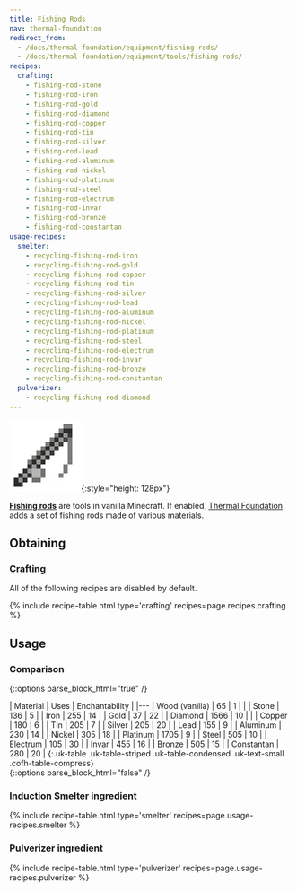 ```yaml
---
title: Fishing Rods
nav: thermal-foundation
redirect_from:
  - /docs/thermal-foundation/equipment/fishing-rods/
  - /docs/thermal-foundation/equipment/tools/fishing-rods/
recipes:
  crafting:
    - fishing-rod-stone
    - fishing-rod-iron
    - fishing-rod-gold
    - fishing-rod-diamond
    - fishing-rod-copper
    - fishing-rod-tin
    - fishing-rod-silver
    - fishing-rod-lead
    - fishing-rod-aluminum
    - fishing-rod-nickel
    - fishing-rod-platinum
    - fishing-rod-steel
    - fishing-rod-electrum
    - fishing-rod-invar
    - fishing-rod-bronze
    - fishing-rod-constantan
usage-recipes:
  smelter:
    - recycling-fishing-rod-iron
    - recycling-fishing-rod-gold
    - recycling-fishing-rod-copper
    - recycling-fishing-rod-tin
    - recycling-fishing-rod-silver
    - recycling-fishing-rod-lead
    - recycling-fishing-rod-aluminum
    - recycling-fishing-rod-nickel
    - recycling-fishing-rod-platinum
    - recycling-fishing-rod-steel
    - recycling-fishing-rod-electrum
    - recycling-fishing-rod-invar
    - recycling-fishing-rod-bronze
    - recycling-fishing-rod-constantan
  pulverizer:
    - recycling-fishing-rod-diamond
---
```


![Fishing rods](/assets/images/thermal-foundation/fishing-rods.gif){:style="height: 128px"}


**[Fishing rods](https://minecraft.gamepedia.com/Fishing_Rod)** are tools in
vanilla Minecraft. If enabled, [Thermal Foundation](/docs/thermal-foundation/)
adds a set of fishing rods made of various materials.


Obtaining
---------

### Crafting
All of the following recipes are disabled by default.

{% include recipe-table.html type='crafting' recipes=page.recipes.crafting %}


Usage
-----

### Comparison
{::options parse_block_html="true" /}
<div class="uk-overflow-container">
| Material | Uses | Enchantability |
|---
| Wood (vanilla) | 65 | 1 |
|
| Stone | 136 | 5 |
| Iron | 255 | 14 |
| Gold | 37 | 22 |
| Diamond | 1566 | 10 |
|
| Copper | 180 | 6 |
| Tin | 205 | 7 |
| Silver | 205 | 20 |
| Lead | 155 | 9 |
| Aluminum | 230 | 14 |
| Nickel | 305 | 18 |
| Platinum | 1705 | 9 |
| Steel | 505 | 10 |
| Electrum | 105 | 30 |
| Invar | 455 | 16 |
| Bronze | 505 | 15 |
| Constantan | 280 | 20 |
{:.uk-table .uk-table-striped .uk-table-condensed .uk-text-small .cofh-table-compress}
</div>
{::options parse_block_html="false" /}

### Induction Smelter ingredient
{% include recipe-table.html type='smelter' recipes=page.usage-recipes.smelter %}

### Pulverizer ingredient
{% include recipe-table.html type='pulverizer' recipes=page.usage-recipes.pulverizer %}
